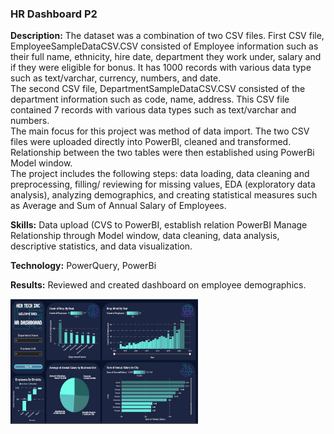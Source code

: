 ### HR Dashboard P2

**Description:** The dataset was a combination of two CSV files. 
First CSV file, EmployeeSampleDataCSV.CSV consisted of Employee information such as their full name, ethnicity, hire date, department they work under, salary and if they were eligible for bonus. It has 1000 records with various data type such as text/varchar, currency, numbers, and date.   
The second CSV file, DepartmentSampleDataCSV.CSV consisted of the department information such as code, name, address. This CSV file contained 7 records with various data types such as text/varchar and numbers.     
The main focus for this project was method of data import. The two CSV files were uploaded directly into PowerBI, cleaned and transformed. Relationship between the two tables were then established using PowerBi Model window.  
The project includes the following steps: data loading, data cleaning and preprocessing, filling/ reviewing for missing values, EDA (exploratory data analysis), analyzing demographics, and creating statistical measures such as Average and Sum of Annual Salary of Employees.   

**Skills:** Data upload (CVS to PowerBI, establish relation PowerBI Manage Relationship through Model window, data cleaning, data analysis, descriptive statistics, and data visualization.  

**Technology:** PowerQuery, PowerBi  

**Results:** Reviewed and created dashboard on employee demographics.  

<img src="https://github.com/mher12/HR-Dashboard-P2/blob/main/hr-db-p2.PNG" alt="dark themed dashboard with employee demographics" width="300" height="200">
